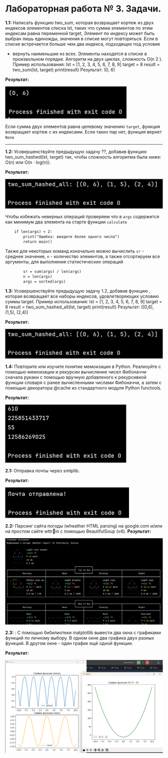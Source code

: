 # Лабораторная работа № 3. Задачи.
**1.1:** Написать функцию two_sum, которая возвращает кортеж из двух индексов элементов списка lst, таких что сумма элементов по этим индексам равна переменной target, Элемент по индексу может быть
выбран лишь единожды, значения в списке могут повторяться. Если в
списке встречается больше чем два индекса, подходящих под условие
- вернуть наименьшие из всех. Элементы находятся в списке в произвольном порядке. Алгоритм на двух циклах, сложность O(n
2
).
Пример использования:
lst = [1, 2, 3, 4, 5, 6, 7, 8, 9]
target = 8
result = two_sum(lst, target)
print(result)
Результат:
(0, 6)

**Результат:**

![Лабораторная работа 4. Задание 1](https://github.com/Stepanova-Anna/Programming-2/blob/main/img/LR4_T1.png)

Если сумма двух элементов равна целевому значению ```target```, функция возвращает кортеж с их индексами. Если таких пар нет, функция вернет ```None```


---
**1.2:** Усовершенствуйте предыдущую задачу ??, добавив функцию two_sum_hashed(lst, target) так, чтобы сложность алгоритма была ниже: O(n) или O(n · log(n)).


**Результат:**

![Лабораторная работа 4. Задание 3](https://github.com/Stepanova-Anna/Programming-2/blob/main/img/LR4_T3.png)

Чтобы избежать неверных операций проверяем что в ```args``` содержится как минимум два элемента на старте функции ```calculate```
```
    if len(args) < 2:
        print("Ошибка: введите более одного числа")
        return main()
```

Также для некоторых команд изначально можно вычислить ```sr``` - среднее значение, ```n``` - количество элементов, а также отсортируем все аргументы, для выполнения статистических операций 
```
        sr = sum(args) / len(args)
        n = len(args)
        args = sorted(args)
```

**1.3:** Усовершенствуйте предыдущую задачу 1.2, добавив функцию , которая возвращает все наборы индексов, удовлетворяющих условию
суммы target. Пример использования:
lst = [1, 2, 3, 4, 5, 6, 7, 8, 9]
target = 8
result = two_sum_hashed_all(lst, target)
print(result)
Результат:
[(0,6), (1,5), (2,4)]

**Результат:**

![Лабораторная работа 4. Задание 1](https://github.com/Stepanova-Anna/Programming-2/blob/main/img/LR4_T3.png)


**1.4:** Повторите или изучите понятие мемоизации в Python. Реализуйте с помощью мемоизации и рекурсии вычисление чисел Фибоначчи сначала рукаки с помощью вручную добавленого к рекурсивной функции словаря с ранее вычисленными числами Фибоначчи, а затем с помощью декоратора @cache из стандартного модуля Python functools.

**Результат:**

![Лабораторная работа 4. Задание 1](https://github.com/Stepanova-Anna/Programming-2/blob/main/img/LR4_T4.png)


**2.1:** Отправка почты через smtplib.

**Результат:**

![Лабораторная работа 4. Задание 1](https://github.com/Stepanova-Anna/Programming-2/blob/main/img/LR4_T5.png)



**2.2:** Парсинг сайта погоды (wheather HTML parsing) на google.com и/или на простом сайте wttrin с помощью BeautifulSoup (v4).
**Результат:**

![Лабораторная работа 4. Задание 1](https://github.com/Stepanova-Anna/Programming-2/blob/main/img/LR4_T6_1.png)



**2.3:** : С помощью бибилиотеки matplotlib вывести два окна с графиками
функций по личному выбору. В одном окне два графика двух разных
функций. В другом окне - один график ещё одной функции.


**Результат:**

![Лабораторная работа 4. Задание 1](https://github.com/Stepanova-Anna/Programming-2/blob/main/img/LR4_T7.png)



